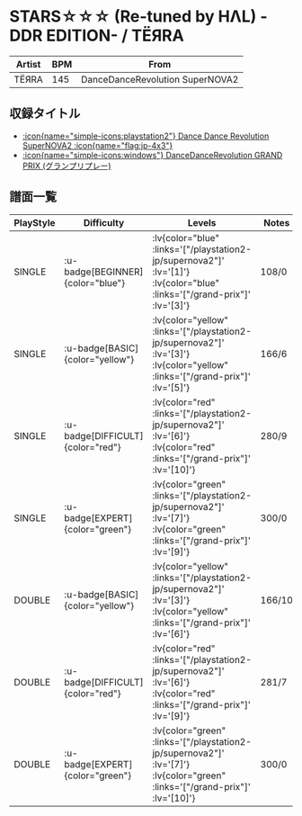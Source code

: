 # STARS☆☆☆ (Re-tuned by HΛL) -DDR EDITION- / TЁЯRA

|Artist|BPM|From|
|------|---|----|
|TЁЯRA|145|DanceDanceRevolution SuperNOVA2|

## 収録タイトル

- [ :icon{name="simple-icons:playstation2"} Dance Dance Revolution SuperNOVA2 :icon{name="flag:jp-4x3"} ](/playstation2-jp/supernova2)
- [ :icon{name="simple-icons:windows"} DanceDanceRevolution GRAND PRIX (グランプリプレー)](/grand-prix)

## 譜面一覧

|PlayStyle|Difficulty|Levels|Notes|Movie|
|---------|----------|------|-----|-----|
|SINGLE| :u-badge[BEGINNER]{color="blue"} | :lv{color="blue" :links='["/playstation2-jp/supernova2"]' :lv='[1]'}  :lv{color="blue" :links='["/grand-prix"]' :lv='[3]'} |108/0||
|SINGLE| :u-badge[BASIC]{color="yellow"} | :lv{color="yellow" :links='["/playstation2-jp/supernova2"]' :lv='[3]'}  :lv{color="yellow" :links='["/grand-prix"]' :lv='[5]'} |166/6||
|SINGLE| :u-badge[DIFFICULT]{color="red"} | :lv{color="red" :links='["/playstation2-jp/supernova2"]' :lv='[6]'}  :lv{color="red" :links='["/grand-prix"]' :lv='[10]'} |280/9||
|SINGLE| :u-badge[EXPERT]{color="green"} | :lv{color="green" :links='["/playstation2-jp/supernova2"]' :lv='[7]'}  :lv{color="green" :links='["/grand-prix"]' :lv='[9]'} |300/0||
|DOUBLE| :u-badge[BASIC]{color="yellow"} | :lv{color="yellow" :links='["/playstation2-jp/supernova2"]' :lv='[3]'}  :lv{color="yellow" :links='["/grand-prix"]' :lv='[6]'} |166/10||
|DOUBLE| :u-badge[DIFFICULT]{color="red"} | :lv{color="red" :links='["/playstation2-jp/supernova2"]' :lv='[6]'}  :lv{color="red" :links='["/grand-prix"]' :lv='[9]'} |281/7||
|DOUBLE| :u-badge[EXPERT]{color="green"} | :lv{color="green" :links='["/playstation2-jp/supernova2"]' :lv='[7]'}  :lv{color="green" :links='["/grand-prix"]' :lv='[10]'} |300/0||
